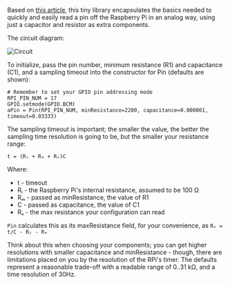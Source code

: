 Based on [this article](http://www.raspberrypi-spy.co.uk/2012/08/reading-analogue-sensors-with-one-gpio-pin/),
this tiny library encapsulates the basics needed to quickly and easily 
read a pin off the Raspberry Pi in an analog way, using just a capacitor 
and resistor as extra components.

The circuit diagram:

![Circuit](https://cdn.rawgit.com/Fordi/rpi-analog-pin/master/circuit.svg)

To initialize, pass the pin number, minimum resistance (R1) and 
capacitance (C1), and a sampling timeout into the constructor for Pin 
(defaults are shown):

	# Remember to set your GPIO pin addressing mode
	RPI_PIN_NUM = 17
	GPIO.setmode(GPIO.BCM)
	aPin = Pin(RPI_PIN_NUM, minResistance=2200, capacitance=0.000001, timeout=0.03333)

The sampling timeout is important; the smaller the value, the better
the sampling time resolution is going to be, but the smaller your 
resistance range:

	t = (Rᵢ + Rₘ + Rₓ)C

Where:

 * t  - timeout
 * Rᵢ - the Raspberry Pi's internal resistance, assumed to be 100 Ω
 * Rₘ - passed as minResistance, the value of R1
 * C  - passed as capacitance, the value of C1
 * Rₓ - the max resistance your configuration can read

`Pin` calculates this as its maxResistance field, for your convenience, 
as `Rₓ = t/C - Rᵢ - Rₘ`

Think about this when choosing your components; you can get higher 
resolutions with smaller capacitance and minResistance - though, there 
are limitations placed on you by the resolution of the RPi's timer.  The
defaults represent a reasonable trade-off with a readable range of 
0..31 kΩ, and a time resolution of 30Hz.
